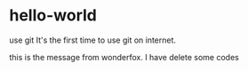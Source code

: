 # hello-world
use git
It's the first time to use git on internet.

this is the message from wonderfox.
I have delete some codes

